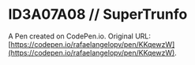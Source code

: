 # ID3A07A08 //  SuperTrunfo

A Pen created on CodePen.io. Original URL: [https://codepen.io/rafaelangelopv/pen/KKqewzW](https://codepen.io/rafaelangelopv/pen/KKqewzW).


